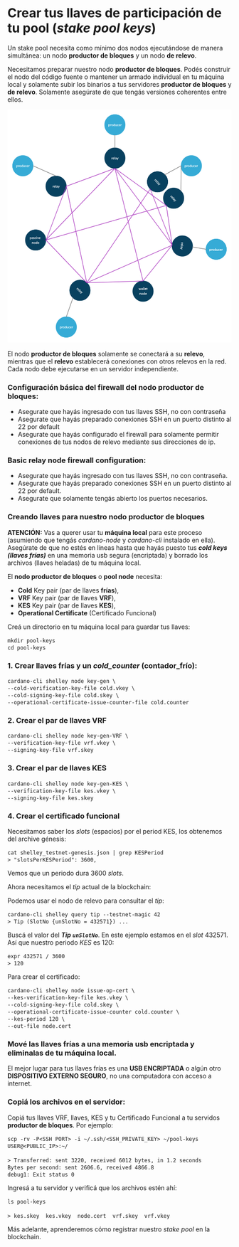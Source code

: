 # Crear tus llaves de participación de tu pool (_stake pool keys_)

Un stake pool necesita como mínimo dos nodos ejecutándose de manera simultánea: un nodo **productor de bloques** y un nodo **de relevo**.

Necesitamos preparar nuestro nodo **productor de bloques**. Podés construir el nodo del código fuente o mantener un armado individual en tu máquina local y solamente subir los binarios a tus servidores **productor de bloques** y **de relevo**. Solamente asegúrate de que tengás versiones coherentes entre ellos.



![network diagram](images/basic-network-with-relays-producers-passivenodes-walletnodes.png)

El nodo **productor de bloques** solamente se conectará a su **relevo**, mientras que el **relevo** establecerá conexiones con otros relevos en la red. Cada nodo debe ejecutarse en un servidor independiente.

### Configuración básica del firewall del nodo productor de bloques:

* Asegurate que hayás ingresado con tus llaves SSH, no con contraseña
* Asegurate que hayás preparado conexiones SSH en un puerto distinto al 22 por default
* Asegurate que hayás configurado el firewall para solamente permitir conexiones de tus nodos de relevo mediante sus direcciones de ip.

### Basic relay node firewall configuration:

 * Asegurate que hayás ingresado con tus llaves SSH, no con contraseña.
 * Asegurate que hayás preparado conexiones SSH en un puerto distinto al 22 por default.
 * Asegurate que solamente tengás abierto los puertos necesarios.

### Creando llaves para nuestro nodo productor de bloques

**ATENCIÓN:** Vas a querer usar tu **máquina local** para este proceso (asumiendo que tengás _cardano-node_ y _cardano-cli_ instalado en ella). Asegúrate de que no estés en líneas hasta que hayás puesto tus _**cold keys (llaves frías)**_ en una memoria usb segura (encriptada) y borrado los archivos (llaves heladas) de tu máquina local.

El **nodo productor de bloques** o **pool node** necesita:

* **Cold** Key pair (par de llaves **frías**),
* **VRF** Key pair (par de llaves **VRF**),
* **KES** Key pair (par de llaves **KES**),
* **Operational Certificate** (Certificado Funcional)

Creá un directorio en tu máquina local para guardar tus llaves:

    mkdir pool-keys
    cd pool-keys

### 1. Crear llaves frías y un _cold_counter_ (contador_frío):

    cardano-cli shelley node key-gen \
    --cold-verification-key-file cold.vkey \
    --cold-signing-key-file cold.skey \
    --operational-certificate-issue-counter-file cold.counter

### 2. Crear el par de llaves VRF

    cardano-cli shelley node key-gen-VRF \
    --verification-key-file vrf.vkey \
    --signing-key-file vrf.skey

### 3. Crear el par de llaves KES

    cardano-cli shelley node key-gen-KES \
    --verification-key-file kes.vkey \
    --signing-key-file kes.skey

### 4. Crear el certificado funcional

Necesitamos saber los _slots_ (espacios) por el period KES, los obtenemos del archive génesis:

    cat shelley_testnet-genesis.json | grep KESPeriod
    > "slotsPerKESPeriod": 3600,

Vemos que un periodo dura 3600 _slots_.

Ahora necesitamos el _tip_ actual de la blockchain:

Podemos usar el nodo de relevo para consultar el _tip_:

    cardano-cli shelley query tip --testnet-magic 42
    > Tip (SlotNo {unSlotNo = 432571}) ...

Buscá el valor del _**Tip `unSlotNo`**_. En este ejemplo estamos en el _slot_ 432571. Así que nuestro periodo _KES_ es 120:

    expr 432571 / 3600
    > 120

Para crear el certificado:

    cardano-cli shelley node issue-op-cert \
    --kes-verification-key-file kes.vkey \
    --cold-signing-key-file cold.skey \
    --operational-certificate-issue-counter cold.counter \
    --kes-period 120 \
    --out-file node.cert

### Mové las llaves frías a una memoria usb encriptada y eliminalas de tu máquina local.

El mejor lugar para tus llaves frías es una **USB ENCRIPTADA** o algún otro **DISPOSITIVO EXTERNO SEGURO**, no una computadora con acceso a internet.

### Copiá los archivos en el servidor:

Copiá tus llaves VRF, llaves, KES y tu Certificado Funcional a tu servidos **productor de bloques**. Por ejemplo:

    scp -rv -P<SSH PORT> -i ~/.ssh/<SSH_PRIVATE_KEY> ~/pool-keys USER@<PUBLIC_IP>:~/

    > Transferred: sent 3220, received 6012 bytes, in 1.2 seconds
    Bytes per second: sent 2606.6, received 4866.8
    debug1: Exit status 0


Ingresá a tu servidor y verificá que los archivos estén ahí:

    ls pool-keys

    > kes.skey  kes.vkey  node.cert  vrf.skey  vrf.vkey  

Más adelante, aprenderemos cómo registrar nuestro _stake pool_ en la blockchain.
